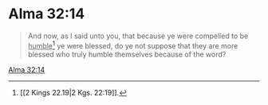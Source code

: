 # Alma 32:14

> And now, as I said unto you, that because ye were compelled to be <u>humble</u>[^a] ye were blessed, do ye not suppose that they are more blessed who truly humble themselves because of the word?

[Alma 32:14](https://www.churchofjesuschrist.org/study/scriptures/bofm/alma/32?lang=eng&id=p14#p14)


[^a]: [[2 Kings 22.19|2 Kgs. 22:19]].  
